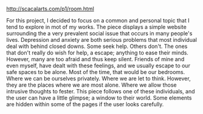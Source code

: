 http://scacalarts.com/p1/room.html

For this project, I decided to focus on a common and personal topic that I tend to explore in mot of my works. The piece displays a simple website surrounding the a very prevalent social issue that occurs in many people's lives. Depression and anxiety are both serious problems that most individual deal with behind closed downs. Some seek help. Others don't. The ones that don't really do wish for help, a escape; anything to ease their minds. However, many are too afraid and thus keep silent. Friends of mine and even myself, have dealt with these feelings, and we usually escape to our safe spaces to be alone. Most of the time, that would be our bedrooms. Where we can be ourselves privately. Where we are let to think. However, they are the places where we are most alone. Where we allow those intrusive thoughts to fester. This piece follows one of these individuals, and the user can have a little glimpse; a window to their world. Some elements are hidden within some of the pages if the user looks carefully. 
